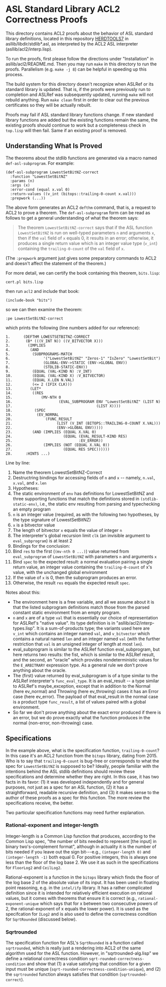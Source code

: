 
ASL Standard Library ACL2 Correctness Proofs
============================================

This directory contains ACL2 proofs about the behavior of ASL standard
library definitions, located in this repository
[HERDTOOLS7](github.com/herd/herdtools7) in asllib/libdir/stdlib*.asl, as
interpreted by the ACL2 ASL interpreter (asllib/acl2/interp.lisp).

To run the proofs, first please follow the directions under
"Installation" in asllib/acl2/README.md. Then you may run `make` in
this directory to run the proofs.  Parallelism (e.g. `make -j 8`) can
be helpful in speeding up this process.

The build system for this directory doesn't recognize when ASLRef or
its standard library is updated. That is, if the proofs were
previously run to completion and ASLRef was subsequently updated,
running `make` will not rebuild anything. Run `make clean` first in
order to clear out the previous certificates so they will be actually
rebuilt.

Proofs may fail if ASL standard library functions change. If new
standard library functions are added but the existing functions remain
the same, the existing proofs should continue to work but a
completeness check in `top.lisp` will then fail. Same if an existing
proof is removed.

Understanding What Is Proved
----------------------------

The theorems about the stdlib functions are generated via a macro named
`def-asl-subprogram`. For example:

```
(def-asl-subprogram LowestSetBitNZ-correct
  :function "LowestSetBitNZ"
  :params (n)
  :args (x)
  :error-cond (equal x.val 0)
  :return-values ((v_int (bitops::trailing-0-count x.val)))
  :prepwork (...))
```

The above form generates an ACL2 `defthm` command, that is, a request
to ACL2 to prove a theorem. The `def-asl-subprogram` form can be read
as follows to get a general understanding of what the theorem says:

> The theorem `LowestSetBitNZ-correct` says that if the ASL function
> `LowestSetBitNZ` is run on well-typed parameters `n` and arguments `x`,
> then if the `val` field of `x` equals 0, it results in an error; otherwise,
> it produces a single return value which is an integer value type (`v_int`)
> containing the `trailing-0-count` of the `val` field of `x`.

(The `:prepwork` argument just gives some preparatory commands to ACL2
and doesn't affect the statement of the theorem.)

For more detail, we can certify the book containing this theorem, `bits.lisp`:
```
cert.pl bits.lisp
```
then run `acl2` and include that book:
```
(include-book "bits")
```
so we can then examine the theorem:
```
:pe LowestSetBitNZ-correct
```
which prints the following (line numbers added for our reference):
```
1.      (DEFTHM LOWESTSETBITNZ-CORRECT
2.       (B* (((V_INT N)) ((V_BITVECTOR X)))
3.        (IMPLIES
4.         (AND
5.          (SUBPROGRAMS-MATCH
6.               '("LowestSetBitNZ" "Zeros-1" "IsZero" "LowestSetBit")
7.               (GLOBAL-ENV->STATIC (ENV->GLOBAL ENV))
8.               (STDLIB-STATIC-ENV))
9.          (EQUAL (VAL-KIND N) :V_INT)
10.         (EQUAL (VAL-KIND X) :V_BITVECTOR)
11.         (EQUAL X.LEN N.VAL)
12.         (<= 2 (IFIX CLK)))
13.        (LET*
14.         ((RES
15.             (MV-NTH 0
16.                     (EVAL_SUBPROGRAM ENV "LowestSetBitNZ" (LIST N)
17.                                      (LIST X))))
18.          (SPEC
19.           (EV_NORMAL
20.               (FUNC_RESULT
21.                    (LIST (V_INT (BITOPS::TRAILING-0-COUNT X.VAL)))
22.                    (ENV->GLOBAL ENV)))))
23.         (AND (IMPLIES (EQUAL X.VAL 0)
24.                       (EQUAL (EVAL_RESULT-KIND RES)
25.                              :EV_ERROR))
26.              (IMPLIES (NOT (EQUAL X.VAL 0))
27.                       (EQUAL RES SPEC))))))
28.      :HINTS ...)
```

Line by line:

1. Name the theorem LowestSetBitNZ-Correct
2. Destructring bindings for accessing fields of `n` and `x` --
   namely, `n.val`, `x.val`, and `x.len`
4. Hypotheses:
5. The static environment of `env` has definitions for LowestSetBitNZ
   and three supporting functions that match the definitions stored in
   `(stdlib-static-env)`, i.e., the static env resulting from parsing
   and typechecking an empty program
9. `n` is an integer value (required, as with the following two
    hypotheses, by the type signature of LowestSetBitNZ)
10. `x` is a bitvector value
11. The length of bitvector `x` equals the value of integer `n`
12. The interpreter's global recursion limit `clk` (an invisible
    argument to `eval_subprogram`) is at least 2
13. Bindings for the conclusion:
14. Bind `res` to the first (`(mv-nth 0 ...)`) value returned from
    `eval_subprogram` of `LowestSetBitNZ` with parameters `n` and
    arguments `x`
18. Bind `spec` to the expected result: a normal evaluation pairing a
    single return value, an integer value containing the
    `trailing-0-count` of x's value, with the unchanged global
    environment
23. If the value of `x` is 0, then the subprogram produces an error.
16. Otherwise, the result `res` equals the expected result `spec`.

Notes about this:
 * The environment here is a free variable, and all we assume about it
   is that the listed subprogram definitions match those from the
   parsed constant static environment from an empty program.   
 * `n` and `x` are of a type `val` that is essentially our choice of
   representation for ASLRef's "native value". Its type definition is
   in "asllib/acl2/interp-types.lisp". It is a sum-of-products type;
   the variants used here are `v_int` which contains an integer named
   `val`, and `v_bitvector` which contains a natural named `len` and
   an integer named `val` (with the further restriction that `val` is
   an unsigned integer of length at most `len`).
 * eval_subprogram is similar to the ASLRef function eval_subprogram,
   but here returns two results: the fist, which is similar to the
   ASLRef result, and the second, an "oracle" which provides
   nondeterministic values for the `E_ARBITRARY` expression type. As a
   general rule we don't prove anything about the oracle.
 * The (first) value returned by eval_subprogram is of a type similar
   to the ASLRef interpreter's `func_eval_type`. It is an eval_result
   -- a type similar to ASLRef's maybe_exception, except that in
   addition to the Normal (here ev_normal) and Throwing (here
   ev_throwing) cases it has an Error case (here ev_error). The
   payload of that eval_result in the normal case is a product type
   `func_result`, a list of values paired with a global environment.
 * So far we don't prove anything about the exact error produced if
   there is an error, but we do prove exactly what the function
   produces in the normal (non-error, non-throwing) case.

Specifications
--------------

In the example above, what is the specification function,
`trailing-0-count`? In this case it's an ACL2 function from the
`bitops` library, dating from 2015. Who is to say that
`trailing-0-count` is bug-free or corresponds to what the spec for
`LowestSetBitNZ` is supposed to be? Ideally, people familiar with the
intentions behind the ASL stdlib definitions should review these
specifications and determine whether they are right. In this case, it
has two facts in its favor: (1) it was developed independently and for
general purposes, not just as a spec for an ASL function, (2) it has a
straightforward, readable recursive definition, and (3) it makes sense
to the author of these proofs as a spec for this function. The more
review the specifications receive, the better.

Two particular specification functions may need further explanation.

### Rational-exponent and integer-length

Integer-length is a Common Lisp function that produces, according to
the Common Lisp spec, "the number of bits needed to represent [the
input] in binary two's-complement format", although in actuality it is
the number of bits needed if you leave out the sign bit---e.g.,
`(integer-length 0)` and `(integer-length -1)` both equal 0. For
positive integers, this is always one less than the floor of the log
base 2. We use it as such in the specifications for `FloorLog2` and
`CeilLog2`.

Rational-exponent is a function in the `bitops` library which finds
the floor of the log base 2 of the absolute value of its input. It has
been used in floating point reasoning, e.g. in the `intel/ifp`
library. It has a rather complicated definition since it is intended
for relatively efficient execution on rational values, but it comes
with theorems that ensure it is correct (e.g.,
`rational-exponent-unique` which says that for x between two
consecutive powers of 2, the rational-exponent of x equals the lower
power). It is used as the specifcation for `ILog2` and is also used to
define the correctness condition for `SqrtRounded` (discussed below).

### Sqrtrounded

The specification function for ASL's `SqrtRounded` is a function
called `sqrtrounded`, which is really just a rendering into ACL2 of
the same algorithm used for the ASL function. However, in
"sqrtrounded-alg.lisp" we define a relational correctness condition
`sqrt-rounded-correctness-condition` and show that (1) a value
satisfying that condition for a given input must be unique
(`sqrt-rounded-correctness-condition-unique`), and (2) the
`sqrtrounded` function always satisfies that condition
(`sqrtrounded-correct`).

